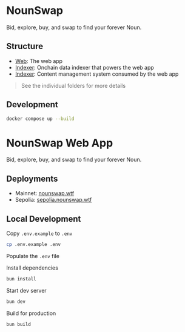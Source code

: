 # NounSwap

Bid, explore, buy, and swap to find your forever Noun.

## Structure
-   [Web](./web): The web app
-   [Indexer](./indexer): Onchain data indexer that powers the web app  
-   [Indexer](./cms): Content management system consumed by the web app

> See the individual folders for more details

## Development

```bash
docker compose up --build
```


# NounSwap Web App

Bid, explore, buy, and swap to find your forever Noun.

## Deployments

* Mainnet: [nounswap.wtf](https://www.nounswap.wtf)    
* Sepolia: [sepolia.nounswap.wtf](https://www.sepolia.nounswap.wtf) 

## Local Development

Copy `.env.example` to `.env`

```bash
cp .env.example .env
```

Populate the `.env` file

Install dependencies
```bash
bun install
```

Start dev server

```bash
bun dev
```

Build for production 
```bash
bun build
```
